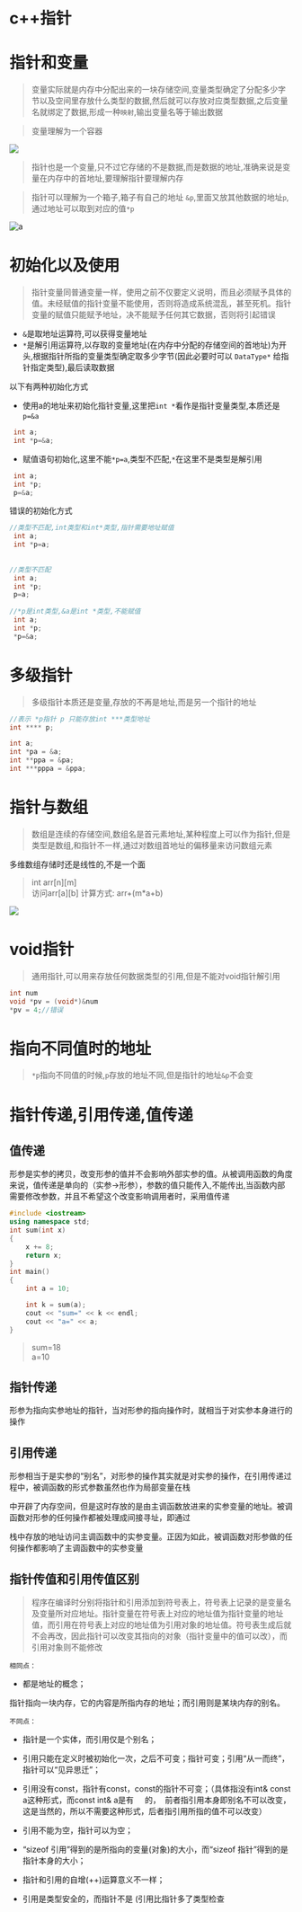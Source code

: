# c++指针


# 指针和变量
> 变量实际就是内存中分配出来的一块存储空间,变量类型确定了分配多少字节以及空间里存放什么类型的数据,然后就可以存放对应类型数据,之后变量名就绑定了数据,形成一种`映射`,输出变量名等于输出数据   

>变量理解为一个容器

![](https://cdn.jsdelivr.net/gh/clearyup/picgo/img/20210724185357.png)
>指针也是一个变量,只不过它存储的不是数据,而是数据的地址,准确来说是变量在内存中的首地址,要理解指针要理解内存   

>指针可以理解为一个箱子,箱子有自己的地址	`&p`,里面又放其他数据的地址`p`,通过地址可以取到对应的值`*p`

![a](https://cdn.jsdelivr.net/gh/clearyup/picgo/img/20210724160304.png)

# 初始化以及使用
>指针变量同普通变量一样，使用之前不仅要定义说明，而且必须赋予具体的值。未经赋值的指针变量不能使用，否则将造成系统混乱，甚至死机。指针变量的赋值只能赋予地址，决不能赋予任何其它数据，否则将引起错误   
- `&`是取地址运算符,可以获得变量地址
- `*`是解引用运算符,以存取的变量地址(在内存中分配的存储空间的首地址)为开头,根据指针所指的变量类型确定取多少字节(因此必要时可以 `DataType*` 给指针指定类型),最后读取数据   


以下有两种初始化方式
- 使用a的地址来初始化指针变量,这里把`int *`看作是指针变量类型,本质还是`p=&a`
```c++
 int a;  
 int *p=&a;   
```
- 赋值语句初始化,这里不能`*p=a`,类型不匹配,`*`在这里不是类型是解引用
```c++
 int a;  
 int *p;  
 p=&a;
```

错误的初始化方式
```c++
//类型不匹配,int类型和int*类型,指针需要地址赋值
 int a;  
 int *p=a;
 
 
//类型不匹配
 int a;  
 int *p;  
 p=a;
 
//*p是int类型,&a是int *类型,不能赋值
 int a;  
 int *p;  
 *p=&a;
```

# 多级指针
>多级指针本质还是变量,存放的不再是地址,而是另一个指针的地址
```c++
//表示 *p指针 p 只能存放int ***类型地址
int **** p;

int a;
int *pa = &a;
int **ppa = &pa;
int ***pppa = &ppa;

```

# 指针与数组
>数组是连续的存储空间,数组名是首元素地址,某种程度上可以作为指针,但是类型是数组,和指针不一样,通过对数组首地址的偏移量来访问数组元素

多维数组存储时还是线性的,不是一个面
>int arr[n][m]   
>访问arr[a][b]
>计算方式: arr+(m*a+b)


![](https://cdn.jsdelivr.net/gh/clearyup/picgo/img/20210724194542.png)
 
# void指针
>通用指针,可以用来存放任何数据类型的引用,但是不能对void指针解引用

```cpp
int num
void *pv = (void*)&num
*pv = 4;//错误
```

# 指向不同值时的地址
>`*p`指向不同值的时候,`p`存放的地址不同,但是指针的地址`&p`不会变

# 指针传递,引用传递,值传递
## 值传递

形参是实参的拷贝，改变形参的值并不会影响外部实参的值。从被调用函数的角度来说，值传递是单向的（实参->形参），参数的值只能传入,不能传出,当函数内部需要修改参数，并且不希望这个改变影响调用者时，采用值传递
```cpp
#include <iostream>
using namespace std;
int sum(int x)
{
    x += 8;
    return x;
}
int main()
{
    int a = 10;

    int k = sum(a);
    cout << "sum=" << k << endl;
    cout << "a=" << a;
}


```
>sum=18  
>a=10
## 指针传递 

形参为指向实参地址的指针，当对形参的指向操作时，就相当于对实参本身进行的操作

## 引用传递 

形参相当于是实参的“别名”，对形参的操作其实就是对实参的操作，在引用传递过程中，被调函数的形式参数虽然也作为局部变量在栈

中开辟了内存空间，但是这时存放的是由主调函数放进来的实参变量的地址。被调函数对形参的任何操作都被处理成间接寻址，即通过

栈中存放的地址访问主调函数中的实参变量。正因为如此，被调函数对形参做的任何操作都影响了主调函数中的实参变量

## 指针传值和引用传值区别
>程序在编译时分别将指针和引用添加到符号表上，符号表上记录的是变量名及变量所对应地址。指针变量在符号表上对应的地址值为指针变量的地址值，而引用在符号表上对应的地址值为引用对象的地址值。符号表生成后就不会再改，因此指针可以改变其指向的对象（指针变量中的值可以改），而引用对象则不能修改   


`相同点：`

- 都是地址的概念；

指针指向一块内存，它的内容是所指内存的地址；而引用则是某块内存的别名。

`不同点：`

- 指针是一个实体，而引用仅是个别名；

- 引用只能在定义时被初始化一次，之后不可变；指针可变；引用“从一而终”，指针可以“见异思迁”；

- 引用没有const，指针有const，const的指针不可变；（具体指没有int& const a这种形式，而const int& a是有     的，  前者指引用本身即别名不可以改变，这是当然的，所以不需要这种形式，后者指引用所指的值不可以改变）

- 引用不能为空，指针可以为空；

- “sizeof 引用”得到的是所指向的变量(对象)的大小，而“sizeof 指针”得到的是指针本身的大小；

- 指针和引用的自增(++)运算意义不一样；

- 引用是类型安全的，而指针不是 (引用比指针多了类型检查
